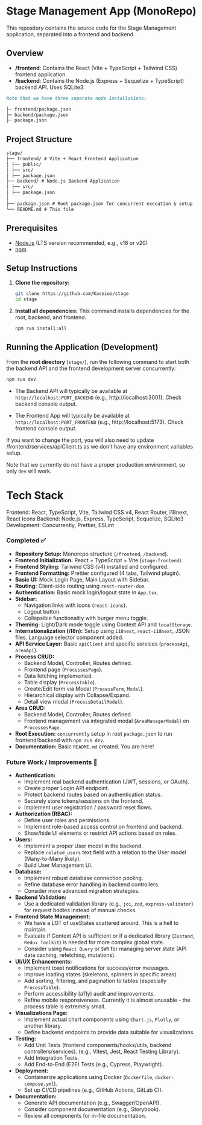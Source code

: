 # Stage Management App (MonoRepo)

This repository contains the source code for the Stage Management application, separated into a frontend and backend.

## Overview

-   **/frontend**: Contains the React (Vite + TypeScript + Tailwind CSS) frontend application.
-   **/backend**: Contains the Node.js (Express + Sequelize + TypeScript) backend API. Uses SQLite3.

```markdown
Note that we have three separate node installations:

├─ frontend/package.json
├─ backend/package.json
├─ package.json
```
## Project Structure

```markdown
stage/
├── frontend/ # Vite + React Frontend Application
│ ├── public/
│ ├── src/
│ ├── package.json
├── backend/ # Node.js Backend Application
│ ├── src/
│ ├── package.json
│
├── package.json # Root package.json for concurrent execution & setup
└── README.md # This file
```
## Prerequisites

-   [Node.js](https://nodejs.org/) (LTS version recommended, e.g., v18 or v20)
-   [npm](https://www.npmjs.com/)

## Setup Instructions

1.  **Clone the repository:**

    ```bash
    git clone https://github.com/Kaseioo/stage
    cd stage
    ```

2.  **Install all dependencies:**
    This command installs dependencies for the root, backend, and frontend.

    ```bash
    npm run install:all
    ```

## Running the Application (Development)

From the **root directory** (`stage/`), run the following command to start both the backend API and the frontend development server concurrently:

```bash
npm run dev
```


- The Backend API will typically be available at `http://localhost:PORT_BACKEND` (e.g., http://localhost:3001). Check backend console output.

- The Frontend App will typically be available at `http://localhost:PORT_FRONTEND` (e.g., http://localhost:5173). Check frontend console output.

If you want to change the port, you will also need to update /frontend/services/apiClient.ts as we don't have any environment variables setup.

Note that we currently do not have a proper production environment, so only `dev` will work.

# Tech Stack

Frontend: React, TypeScript, Vite, Tailwind CSS v4, React Router, i18next, React Icons
Backend: Node.js, Express, TypeScript, Sequelize, SQLite3
Development: Concurrently, Prettier, ESLint

### Completed ✅

-   **Repository Setup:** Monorepo structure (`/frontend`, `/backend`).
-   **Frontend Initialization:** React + TypeScript + Vite (`stage-frontend`).
-   **Frontend Styling:** Tailwind CSS (v4) installed and configured.
-   **Frontend Formatting:** Prettier configured (4 tabs, Tailwind plugin).
-   **Basic UI:** Mock Login Page, Main Layout with Sidebar.
-   **Routing:** Client-side routing using `react-router-dom`.
-   **Authentication:** Basic mock login/logout state in `App.tsx`.
-   **Sidebar:**
    -   Navigation links with icons (`react-icons`).
    -   Logout button.
    -   Collapsible functionality with burger menu toggle.
-   **Theming:** Light/Dark mode toggle using Context API and `localStorage`.
-   **Internationalization (i18n):** Setup using `i18next`, `react-i18next`, JSON files. Language selector component added.
-   **API Service Layer:** Basic `apiClient` and specific services (`processApi`, `areaApi`).
-   **Process CRUD:**
    -   Backend Model, Controller, Routes defined.
    -   Frontend page (`ProcessesPage`).
    -   Data fetching implemented.
    -   Table display (`ProcessTable`).
    -   Create/Edit form via Modal (`ProcessForm`, `Modal`).
    -   Hierarchical display with Collapse/Expand.
    -   Detail view modal (`ProcessDetailModal`).
-   **Area CRUD:**
    -   Backend Model, Controller, Routes defined.
    -   Frontend management via integrated modal (`AreaManagerModal`) on `ProcessesPage`.
-   **Root Execution:** `concurrently` setup in root `package.json` to run frontend/backend with `npm run dev`.
-   **Documentation:** Basic `README.md` created. You are here!

### Future Work / Improvements 🚧

-   **Authentication:**
    -   Implement real backend authentication (JWT, sessions, or OAuth).
    -   Create proper Login API endpoint.
    -   Protect backend routes based on authentication status.
    -   Securely store tokens/sessions on the frontend.
    -   Implement user registration / password reset flows.
-   **Authorization (RBAC):**
    -   Define user roles and permissions.
    -   Implement role-based access control on frontend and backend.
    -   Show/hide UI elements or restrict API actions based on roles.
-   **Users:**
    -   Implement a proper User model in the backend.
    -   Replace `related_users` text field with a relation to the User model (Many-to-Many likely).
    -   Build User Management UI.
-   **Database:**
    -   Implement robust database connection pooling.
    -   Refine database error handling in backend controllers.
    -   Consider more advanced migration strategies.
-   **Backend Validation:**
    -   Use a dedicated validation library (e.g., `joi`, `zod`, `express-validator`) for request bodies instead of manual checks.
-   **Frontend State Management:**
	- 	We have a LOT of useStates scattered around. This is a hell to maintain.
    -   Evaluate if Context API is sufficient or if a dedicated library (`Zustand`, `Redux Toolkit`) is needed for more complex global state.
    -   Consider using `React Query` or `SWR` for managing server state (API data caching, refetching, mutations).
-   **UI/UX Enhancements:**
    -   Implement toast notifications for success/error messages.
    -   Improve loading states (skeletons, spinners in specific areas).
    -   Add sorting, filtering, and pagination to tables (especially `ProcessTable`).
    -   Perform accessibility (a11y) audit and improvements.
    -   Refine mobile responsiveness. Currently it is almost unusable - the process table is extremely small.
-   **Visualizations Page:**
    -   Implement actual chart components using  `Chart.js`, `Plotly`, or another library.
    -   Define backend endpoints to provide data suitable for visualizations.
-   **Testing:**
    -   Add Unit Tests (frontend components/hooks/utils, backend controllers/services). (e.g., Vitest, Jest, React Testing Library).
    -   Add Integration Tests.
    -   Add End-to-End (E2E) Tests (e.g., Cypress, Playwright).
-   **Deployment:**
    -   Containerize applications using Docker (`Dockerfile`, `docker-compose.yml`).
    -   Set up CI/CD pipelines (e.g., GitHub Actions, GitLab CI).
-   **Documentation:**
    -   Generate API documentation (e.g., Swagger/OpenAPI).
    -   Consider component documentation (e.g., Storybook).
	-	Review all components for in-file documentation.
